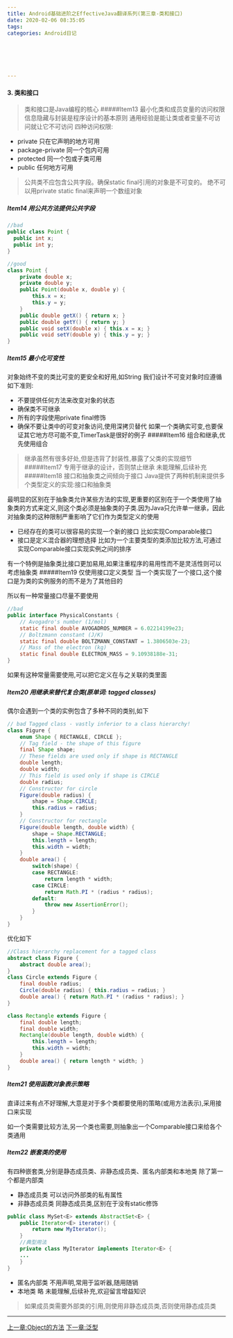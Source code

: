```yaml
---
title: Android基础进阶之EffectiveJava翻译系列(第三章-类和接口)
date: 2020-02-06 08:35:05
tags: 
categories: Android日记






---
```




#### 3. 类和接口

>类和接口是Java编程的核心
#####Item13 最小化类和成员变量的访问权限
信息隐藏与封装是程序设计的基本原则
通用经验是能让类或者变量不可访问就让它不可访问
四种访问权限:
- private
只在它声明的地方可用
- package-private
同一个包内可用
- protected
同一个包或子类可用
- public
任何地方可用
>公共类不应包含公共字段。确保static final引用的对象是不可变的。
绝不可以用private static final来声明一个数组对象

##### Item14 用公共方法提供公共字段

```java
//bad
public class Point {
  public int x;
  public int y;
}

//good
class Point {
	private double x;
	private double y;
	public Point(double x, double y) {
		this.x = x;
		this.y = y;
	}
	public double getX() { return x; }
	public double getY() { return y; }
	public void setX(double x) { this.x = x; }
	public void setY(double y) { this.y = y; }
}
```
##### Item15 最小化可变性
对象始终不变的类比可变的更安全和好用,如String
我们设计不可变对象时应遵循如下准则:

- 不要提供任何方法来改变对象的状态
- 确保类不可继承
- 所有的字段使用private final修饰
- 确保不要让类中的可变对象访问,使用深拷贝替代
如果一个类确实可变,也要保证其它地方尽可能不变,TimerTask是很好的例子
#####Item16 组合和继承,优先使用组合
>继承虽然有很多好处,但是违背了封装性,暴露了父类的实现细节
#####Item17 专用于继承的设计，否则禁止继承
>未能理解,后续补充  
#####Item18 接口和抽象类之间倾向于接口
Java提供了两种机制来提供多个类型定义的实现:接口和抽象类

最明显的区别在于抽象类允许某些方法的实现,更重要的区别在于一个类使用了抽象类的方式来定义,则这个类必须是抽象类的子类.因为Java只允许单一继承，因此对抽象类的这种限制严重影响了它们作为类型定义的使用 

- 已经存在的类可以很容易的实现一个新的接口
比如实现Comparable接口
- 接口是定义混合器的理想选择
比如为一个主要类型的类添加比较方法,可通过实现Comparable接口实现实例之间的排序

有一个特例是抽象类比接口更加易用,如果注重程序的易用性而不是灵活性则可以考虑抽象类
#####Item19 仅使用接口定义类型
当一个类实现了一个接口,这个接口是为类的实例服务的而不是为了其他目的

所以有一种常量接口尽量不要使用
```java
//bad
public interface PhysicalConstants {
	// Avogadro's number (1/mol)
	static final double AVOGADROS_NUMBER = 6.02214199e23;
	// Boltzmann constant (J/K)
	static final double BOLTZMANN_CONSTANT = 1.3806503e-23;
	// Mass of the electron (kg)
	static final double ELECTRON_MASS = 9.10938188e-31;
}
```
如果有这种常量需要使用,可以把它定义在与之关联的类里面
##### Item20 用继承来替代复合类(原单词: tagged classes)
偶尔会遇到一个类的实例包含了多种不同的类别,如下

```java
// bad Tagged class - vastly inferior to a class hierarchy!
class Figure {
	enum Shape { RECTANGLE, CIRCLE };
	// Tag field - the shape of this figure
	final Shape shape;
	// These fields are used only if shape is RECTANGLE
	double length;
	double width;
	// This field is used only if shape is CIRCLE
	double radius;
	// Constructor for circle
	Figure(double radius) {
		shape = Shape.CIRCLE;
		this.radius = radius;
	}
	// Constructor for rectangle
	Figure(double length, double width) {
		shape = Shape.RECTANGLE;
		this.length = length;
		this.width = width;
	}
	double area() {
		switch(shape) {
		case RECTANGLE:
			return length * width;
		case CIRCLE:
			return Math.PI * (radius * radius);
		default:
			throw new AssertionError();
		}
	}
}  
```
优化如下
```java
//Class hierarchy replacement for a tagged class
abstract class Figure {
	abstract double area();
}
class Circle extends Figure {
	final double radius;
	Circle(double radius) { this.radius = radius; }
	double area() { return Math.PI * (radius * radius); }
}

class Rectangle extends Figure {
	final double length;
	final double width;
	Rectangle(double length, double width) {
		this.length = length;
		this.width = width;
	}
	double area() { return length * width; }
} 
```
##### Item21  使用函数对象表示策略
直译过来有点不好理解,大意是对于多个类都要使用的策略(或用方法表示),采用接口来实现

如一个类需要比较方法,另一个类也需要,则抽象出一个Comparable接口来给各个类通用
##### Item22 嵌套类的使用
有四种嵌套类,分别是静态成员类、非静态成员类、匿名内部类和本地类
除了第一个都是内部类

- 静态成员类
可以访问外部类的私有属性
- 非静态成员类
同静态成员类,区别在于没有static修饰
```java
public class MySet<E> extends AbstractSet<E> {
	public Iterator<E> iterator() {
		return new MyIterator();
	}
    //典型用法
	private class MyIterator implements Iterator<E> {
	...
	}
}
```
- 匿名内部类
不用声明,常用于监听器,随用随销
- 本地类
略 未能理解,后续补充,欢迎留言增益知识
>如果成员类需要外部类的引用,则使用非静态成员类,否则使用静态成员类

---

[上一章:Object的方法](https://www.jianshu.com/p/e9933b7e9009) 
[下一章:泛型](https://www.jianshu.com/p/dd9c5d7cdaa5) 
